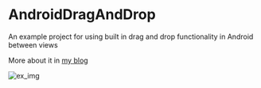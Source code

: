 # AndroidDragAndDrop
An example project for using built in drag and drop functionality in Android between views

More about it in [my blog](https://medium.com/@shemag8/android-drag-and-drop-448aa0955bc8)

![ex_img](draganddrop.gif) 
